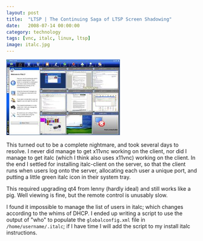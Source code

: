 ```yaml
---
layout: post
title:  "LTSP | The Continuing Saga of LTSP Screen Shadowing"
date:   2008-07-14 00:00:00
category: technology
tags: [vnc, italc, linux, ltsp]
image: italc.jpg
---
```


<img src="/assets/italc.jpg" class="image-right" alt="italc desktop">

This turned out to be a complete nightmare, and took several days to resolve.  I never did manage to get x11vnc working on the client, nor did I manage to get italc (which I think also uses x11vnc) working on the client.  In the end I settled for installing italc-client on the server, so that the client runs when users log onto the server, allocating each user a unique port, and putting a little green italc icon in their system tray.

<!--more-->

This required upgrading qt4 from lenny (hardly ideal) and still works like a pig.  Well viewing is fine, but the remote control is unusably slow.

I found it impossible to manage the list of users in italc; which changes according to the whims of DHCP.  I ended up writing a script to use the output of "who" to populate the `globalconfig.xml` file in `/home/username/.italc`; if I have time I will add the script to my install italc instructions.

